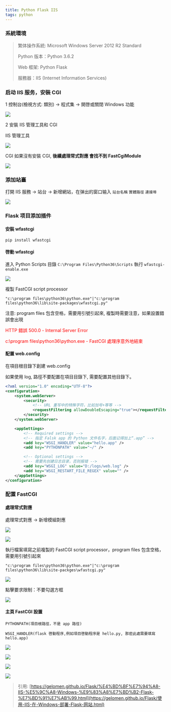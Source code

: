 ```yaml
---
title: Python Flask IIS
tags: python
---
```


### 系統環境

> 繁体操作系統: Microsoft Windows Server 2012 R2 Standard
>
> Python 版本：Python 3.6.2
>
> Web 框架: Python Flask
>
> 服務器：IIS (Internet Information Services)

### 启动 IIS 服务，安裝 CGI

1 控制台(檢視方式: 類別) -> 程式集 -> 開啓或關閉 Windows 功能

![](python-flask-iis/1565145973712.png)

2 安裝 IIS 管理工具和 CGI

IIS 管理工具

![](python-flask-iis/1565146695079.png)

CGI 如果沒有安裝 CGI, **後續處理常式對應 會找不到 FastCgiModule**

![](python-flask-iis/1565149653704.png)

### 添加站臺

打開 IIS 服務 -> 站台 -> 新增網站，在弹出的窗口输入 `站台名稱` `實體路徑` `連接埠`

![](python-flask-iis/1565155471556.png)

### Flask 项目添加插件

#### 安裝 wfastcgi

`pip install wfastcgi`

#### 啓動 wfastcgi

進入 Python Scripts 目錄 `C:\Program Files\Python36\Scripts` 執行 `wfastcgi-enable.exe`

![](python-flask-iis/1565147818362.png)

複製 FastCGI script processor

`"c:\program files\python36\python.exe"|"c:\program files\python36\lib\site-packages\wfastcgi.py"`

注意: program files 包含空格，需要用引號引起來, 複製時需要注意，如果設置錯誤會出現

<p style="color:red">HTTP 錯誤 500.0 - Internal Server Error </p>
<p style="color: red"> c:\program files\python36\python.exe - FastCGI 處理序意外地結束</p>

#### 配置 web.config

在項目根目錄下創建 web.config

如果使用 log, 路徑不要配置在項目目錄下, 需要配置其他目錄下。

```xml
<?xml version="1.0" encoding="UTF-8"?>
<configuration>
    <system.webServer>
        <security>
            <!-- URL 重写中的特殊字符，比如加号+等等 -->
            <requestFiltering allowDoubleEscaping="true"></requestFiltering>
        </security>
    </system.webServer>

    <appSettings>
        <!-- Required settings -->
        <!-- 指定 Falsk app 的 Python 文件名字，后面记得加上“.app” -->
        <add key="WSGI_HANDLER" value="hello.app" />
        <add key="PYTHONPATH" value="~/" />

        <!-- Optional settings -->
        <!-- 需要先创建日志目录，否则报错 -->
        <add key="WSGI_LOG" value="D:/logs/web.log" />
        <add key="WSGI_RESTART_FILE_REGEX" value="" />
    </appSettings>
</configuration>
```

### 配置 FastCGI

#### 處理常式對應

處理常式對應 -> 新增模組對應

![](python-flask-iis/1565148545865.png)

![](python-flask-iis/1565148667449.png)

執行檔案填寫之前複製的 FastCGI script processor，program files 包含空格，需要用引號引起來

`"c:\program files\python36\python.exe"|"c:\program files\python36\lib\site-packges\wfastcgi.py"`

![](python-flask-iis/1565149860744.png)

點擊要求限制：不要勾選方框

![](python-flask-iis/1565150015464.png)

#### 主頁 FastCGI 設置

`PYTHONPATH(項目根路徑，不是 app 路徑)`

`WSGI_HANDLER(flask 啓動程序,例如項目啓動程序是 hello.py, 那麽此處需要填寫 hello.app)`

![](python-flask-iis/1565156907201.png)

![](python-flask-iis/1565156984282.png)

![](python-flask-iis/1565157431919.png)

![](python-flask-iis/1565157521446.png)

> 引用: [https://gelomen.github.io/Flask/%E4%BD%BF%E7%94%A8-IIS-%E5%9C%A8-Windows-%E9%83%A8%E7%BD%B2-Flask-%E7%BD%91%E7%AB%99.html](https://gelomen.github.io/Flask/使用-IIS-在-Windows-部署-Flask-网站.html)
